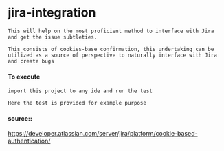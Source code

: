 # jira-integration
    
    This will help on the most proficient method to interface with Jira and get the issue subtleties. 
    
    This consists of cookies-base confirmation, this undertaking can be utilized as a source of perspective to naturally interface with Jira and create bugs

#### To execute
`import this project to any ide and run the test`
    
    Here the test is provided for example purpose


#### source::
https://developer.atlassian.com/server/jira/platform/cookie-based-authentication/

